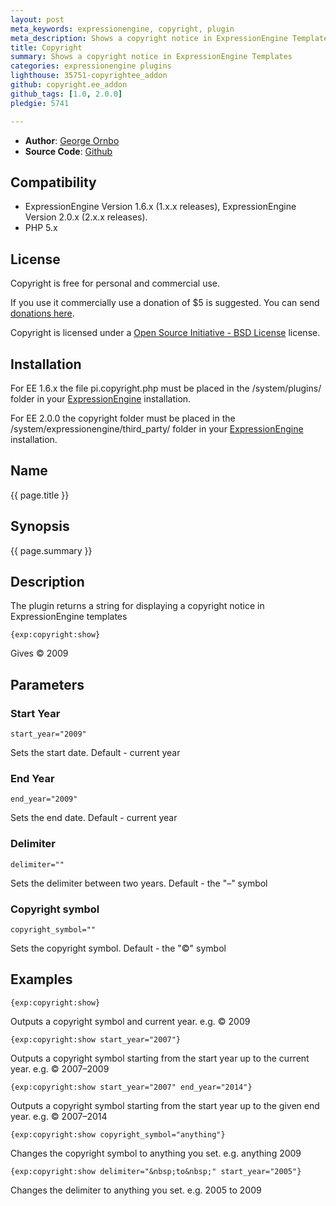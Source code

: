 ```yaml
---
layout: post
meta_keywords: expressionengine, copyright, plugin
meta_description: Shows a copyright notice in ExpressionEngine Templates
title: Copyright
summary: Shows a copyright notice in ExpressionEngine Templates
categories: expressionengine plugins
lighthouse: 35751-copyrightee_addon
github: copyright.ee_addon
github_tags: [1.0, 2.0.0]
pledgie: 5741

---
```


* **Author**: [George Ornbo][]
* **Source Code**: [Github][]

## Compatibility

* ExpressionEngine Version 1.6.x (1.x.x releases), ExpressionEngine Version 2.0.x (2.x.x releases).
* PHP 5.x

## License

Copyright is free for personal and commercial use. 

If you use it commercially use a donation of $5 is suggested. You can send [donations here](http://pledgie.com/campaigns/5741). 

Copyright is licensed under a [Open Source Initiative - BSD License][] license.

## Installation

For EE 1.6.x the file pi.copyright.php must be placed in the /system/plugins/ folder in your [ExpressionEngine][] installation.

For EE 2.0.0 the copyright folder must be placed in the /system/expressionengine/third_party/ folder in your [ExpressionEngine][] installation.

## Name

{{ page.title }}

## Synopsis

{{ page.summary }}

## Description

The plugin returns a string for displaying a copyright notice in ExpressionEngine templates

	{exp:copyright:show}
	
Gives &copy; 2009

## Parameters ##

### Start Year ###

	start_year="2009"
	
Sets the start date. Default - current year

### End Year ###

	end_year="2009"
	
Sets the end date. Default - current year

### Delimiter ###

	delimiter=""
	
Sets the delimiter between two years. Default - the "&ndash;" symbol

### Copyright symbol ###

	copyright_symbol=""
	
Sets the copyright symbol. Default - the "&copy;" symbol
	
## Examples

	{exp:copyright:show}
	
Outputs a copyright symbol and current year. e.g. &copy; 2009

	{exp:copyright:show start_year="2007"}
	
Outputs a copyright symbol starting from the start year up to the current year. e.g. &copy; 2007&ndash;2009

	{exp:copyright:show start_year="2007" end_year="2014"}

Outputs a copyright symbol starting from the start year up to the given end year. e.g. &copy; 2007&ndash;2014	

	{exp:copyright:show copyright_symbol="anything"}

Changes the copyright symbol to anything you set. e.g. anything 2009

	{exp:copyright:show delimiter="&nbsp;to&nbsp;" start_year="2005"}	
	
Changes the delimiter to anything you set. e.g. 2005 to 2009
	
[George Ornbo]: http://shapeshed.com/
[ExpressionEngine]:http://www.expressionengine.com/index.php?affiliate=shapeshed
[Open Source Initiative - BSD License]: http://opensource.org/licenses/bsd-license.php
[Github]: http://github.com/shapeshed/copyright.ee_addon/
